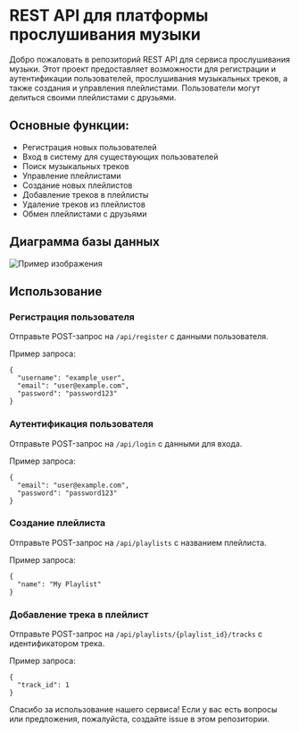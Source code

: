 <h1>REST API для платформы прослушивания музыки</h1>

<p>Добро пожаловать в репозиторий REST API для сервиса прослушивания музыки. Этот проект предоставляет возможности для регистрации и аутентификации пользователей, прослушивания музыкальных треков, а также создания и управления плейлистами. Пользователи могут делиться своими плейлистами с друзьями.</p>

<h2>Основные функции:</h2>
<ul>
    <li>Регистрация новых пользователей</li>
    <li>Вход в систему для существующих пользователей</li>
    <li>Поиск музыкальных треков</li>
    <li>Управление плейлистами</li>
    <li>Создание новых плейлистов</li>
    <li>Добавление треков в плейлисты</li>
    <li>Удаление треков из плейлистов</li>
    <li>Обмен плейлистами с друзьями</li>
</ul>

<h2>Диаграмма базы данных</h2>

<img src="https://github.com/ArtjomZadera/restapi_music_zadera_sut/assets/113170386/5c7f8180-d0f2-4465-bace-ae9933e9db29" alt="Пример изображения">

<h2>Использование</h2>

<h3>Регистрация пользователя</h3>
<p>Отправьте POST-запрос на <code>/api/register</code> с данными пользователя.</p>

<p>Пример запроса:</p>
<pre><code>{
  "username": "example_user",
  "email": "user@example.com",
  "password": "password123"
}</code></pre>

<h3>Аутентификация пользователя</h3>
<p>Отправьте POST-запрос на <code>/api/login</code> с данными для входа.</p>

<p>Пример запроса:</p>
<pre><code>{
  "email": "user@example.com",
  "password": "password123"
}</code></pre>

<h3>Создание плейлиста</h3>
<p>Отправьте POST-запрос на <code>/api/playlists</code> с названием плейлиста.</p>

<p>Пример запроса:</p>
<pre><code>{
  "name": "My Playlist"
}</code></pre>

<h3>Добавление трека в плейлист</h3>
<p>Отправьте POST-запрос на <code>/api/playlists/{playlist_id}/tracks</code> с идентификатором трека.</p>

<p>Пример запроса:</p>
<pre><code>{
  "track_id": 1
}</code></pre>

<p>Спасибо за использование нашего сервиса! Если у вас есть вопросы или предложения, пожалуйста, создайте issue в этом репозитории.</p>
